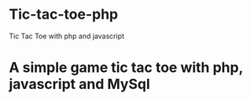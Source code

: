 # Tic-tac-toe-php
Tic Tac Toe with php and javascript
<h1>A simple game tic tac toe with php, javascript and MySql </h1>
